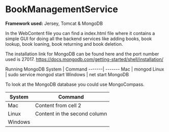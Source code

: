 # BookManagementService
**Framework used:** Jersey, Tomcat & MongoDB

In the WebContent file you can find a index.html file where it contains a simple GUI for doing all the backend services like adding books, book lookup, book loaning, book returning and book deletion.

The installation link for MongoDB can be found here and the port number used is 27017. 
https://docs.mongodb.com/getting-started/shell/installation/ 

Running MongoDB
System | Command
-------| -------
Mac | mongod
Linux | sudo service mongod start
Windows | net start MongoDB

To look at the MongoDB database you could use MongoCompass.

System | Command
------------ | -------------
Mac | Content from cell 2
Linux | Content in the second column
Windows |

